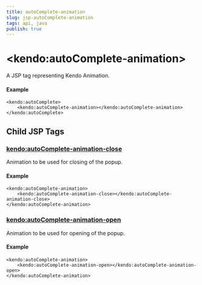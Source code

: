```yaml
---
title: autoComplete-animation
slug: jsp-autoComplete-animation
tags: api, java
publish: true
---
```


# \<kendo:autoComplete-animation\>
A JSP tag representing Kendo Animation.

#### Example
    <kendo:autoComplete>
        <kendo:autoComplete-animation></kendo:autoComplete-animation>
    </kendo:autoComplete>


## Child JSP Tags

### [kendo:autoComplete-animation-close](/api/wrappers/jsp/autocomplete/animation-close)

Animation to be used for closing of the popup.

#### Example

    <kendo:autoComplete-animation>
        <kendo:autoComplete-animation-close></kendo:autoComplete-animation-close>
    </kendo:autoComplete-animation>
 
### [kendo:autoComplete-animation-open](/api/wrappers/jsp/autocomplete/animation-open)

Animation to be used for opening of the popup.

#### Example

    <kendo:autoComplete-animation>
        <kendo:autoComplete-animation-open></kendo:autoComplete-animation-open>
    </kendo:autoComplete-animation>
 
